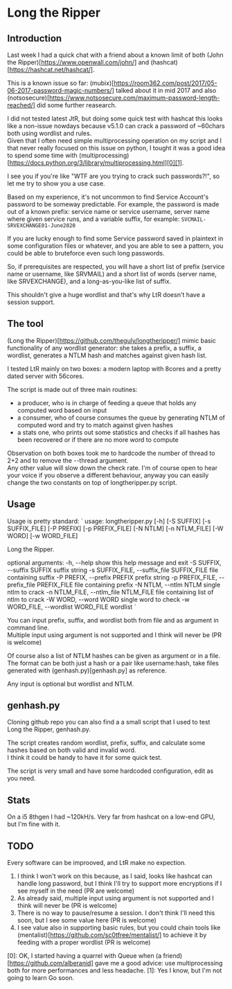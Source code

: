 # Long the Ripper

## Introduction

Last week I had a quick chat with a friend about a known limit of both (John the Ripper)[https://www.openwall.com/john/] and (hashcat)[https://hashcat.net/hashcat/].

This is a known issue so far: (mubix)[https://room362.com/post/2017/05-06-2017-password-magic-numbers/] talked about it in mid 2017 and also (notsosecure)[https://www.notsosecure.com/maximum-password-length-reached/] did some further reasearch.

I did not tested latest JtR, but doing some quick test with hashcat this looks like a non-issue nowdays because v5.1.0 can crack a password of ~60chars both using wordlist and rules.  
Given that I often need simple multiprocessing operation on my script and I that never really focused on this issue on python, I tought it was a good idea to spend some time with (multiprocessing)[https://docs.python.org/3/library/multiprocessing.html][0][1].  

I see you if you're like "WTF are you trying to crack such passwords?!", so let me try to show you a use case.

Based on my experience, it's not uncommon to find Service Account's password to be someway predictable. For example, the password is made out of a known prefix: service name or service username, server name where given service runs, and a variable suffix, for example:
`SVCMAIL-SRVEXCHANGE01-June2020`

If you are lucky enough to find some Service password saved in plaintext in some configuration files or whatever, and you are able to see a pattern, you could be able to bruteforce even such long passwords.

So, if prerequisites are respected, you will have a short list of prefix (service name or username, like SRVMAIL) and a short list of words (server name, like SRVEXCHANGE), and a long-as-you-like list of suffix.

This shouldn't give a huge wordlist and that's why LtR doesn't have a session support.

## The tool

(Long the Ripper)[https://github.com/theguly/longtheripper/] mimic basic functionality of any wordlist generator: she takes a prefix, a suffix, a wordlist, generates a NTLM hash and matches against given hash list.

I tested LtR mainly on two boxes: a modern laptop with 8cores and a pretty dated server with 56cores.  

The script is made out of three main routines:
* a producer, who is in charge of feeding a queue that holds any computed word based on input
* a consumer, who of course consumes the queue by generating NTLM of computed word and try to match against given hashes
* a stats one, who prints out some statistics and checks if all hashes has been recovered or if there are no more word to compute

Observation on both boxes took me to hardcode the number of thread to 2+2 and to remove the --thread argument.  
Any other value will slow down the check rate. I'm of course open to hear your voice if you observe a different behaviour, anyway you can easily change the two constants on top of longtheripper.py script.


## Usage

Usage is pretty standard:
`
usage: longtheripper.py [-h] [-S SUFFIX] [-s SUFFIX_FILE] [-P PREFIX] [-p PREFIX_FILE] [-N NTLM] [-n NTLM_FILE] [-W WORD] [-w WORD_FILE]

Long the Ripper.

optional arguments:
  -h, --help            show this help message and exit
  -S SUFFIX, --suffix SUFFIX
                        suffix string
  -s SUFFIX_FILE, --suffix_file SUFFIX_FILE
                        file containing suffix
  -P PREFIX, --prefix PREFIX
                        prefix string
  -p PREFIX_FILE, --prefix_file PREFIX_FILE
                        file containing prefix
  -N NTLM, --ntlm NTLM  single ntlm to crack
  -n NTLM_FILE, --ntlm_file NTLM_FILE
                        file containing list of ntlm to crack
  -W WORD, --word WORD  single word to check
  -w WORD_FILE, --wordlist WORD_FILE
                        wordlist
`

You can input prefix, suffix, and wordlist both from file and as argument in command line.  
Multiple input using argument is not supported and I think will never be (PR is welcome)

Of course also a list of NTLM hashes can be given as argument or in a file.  
The format can be both just a hash or a pair like username:hash, take files generated with (genhash.py)[genhash.py] as reference.

Any input is optional but wordlist and NTLM.


## genhash.py

Cloning github repo you can also find a a small script that I used to test Long the Ripper, genhash.py.

The script creates random wordlist, prefix, suffix, and calculate some hashes based on both valid and invalid word.  
I think it could be handy to have it for some quick test.

The script is very small and have some hardcoded configuration, edit as you need.

## Stats

On a i5 8thgen I had ~120kH/s. Very far from hashcat on a low-end GPU, but I'm fine with it.


## TODO

Every software can be improoved, and LtR make no expection.  
1. I think I won't work on this because, as I said, looks like hashcat can handle long password, but I think I'll try to support more encryptions if I see myself in the need (PR are welcome)
2. As already said, multiple input using argument is not supported and I think will never be (PR is welcome)
3. There is no way to pause/resume a session. I don't think I'll need this soon, but I see some value here (PR is welcome)
4. I see value also in supporting basic rules, but you could chain tools like (mentalist)[https://github.com/sc0tfree/mentalist/] to achieve it by feeding with a proper wordlist (PR is welcome)


[0]: OK, I started having a quarrel with Queue when (a friend)[https://github.com/alberanid] gave me a good advice: use multiprocessing both for more performances and less headache.
[1]: Yes I know, but I'm not going to learn Go soon.
